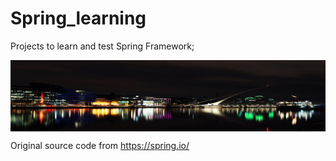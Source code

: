 # Spring_learning
Projects to learn and test Spring Framework;

<p><img align="center" src="https://github.com/marino-multipla/marino-multipla/blob/main/images/dublin-skyline.png" alt=""/></p>

Original source code from https://spring.io/
